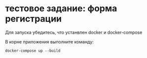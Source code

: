 # тестовое задание: форма регистрации

Для запуска убедитесь, что устанвлен docker и docker-compose

В корне приложения выполните команду:

```docker-compose up --build```
